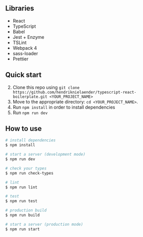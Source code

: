## Libraries

* React
* TypeScript
* Babel
* Jest + Enzyme
* TSLint
* Webpack 4
* sass-loader
* Prettier

## Quick start

2.  Clone this repo using `git clone https://github.com/hendriknielaender/typescript-react-boilerplate.git <YOUR_PROJECT_NAME>`
3.  Move to the appropriate directory: `cd <YOUR_PROJECT_NAME>`.<br />
4.  Run `npm install` in order to install dependencies<br />
5.  Run `npm run dev`

## How to use

```bash
# install dependencies
$ npm install

# start a server (development mode)
$ npm run dev

# check your types
$ npm run check-types

# lint
$ npm run lint

# test
$ npm run test

# production build
$ npm run build

# start a server (production mode)
$ npm run start
```
